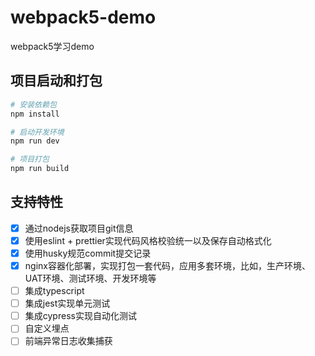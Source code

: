# webpack5-demo

webpack5学习demo

## 项目启动和打包

```bash
# 安装依赖包
npm install

# 启动开发环境
npm run dev

# 项目打包
npm run build
```

## 支持特性

- [x] 通过nodejs获取项目git信息
- [x] 使用eslint + prettier实现代码风格校验统一以及保存自动格式化
- [x] 使用husky规范commit提交记录
- [x] nginx容器化部署，实现打包一套代码，应用多套环境，比如，生产环境、UAT环境、测试环境、开发环境等
- [ ] 集成typescript
- [ ] 集成jest实现单元测试
- [ ] 集成cypress实现自动化测试
- [ ] 自定义埋点
- [ ] 前端异常日志收集捕获

